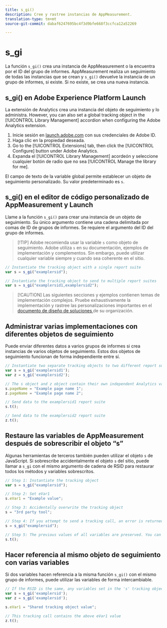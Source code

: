 ```yaml
---
title: s_gi()
description: Cree y rastree instancias de AppMeasurement.
translation-type: tm+mt
source-git-commit: dabaf6247695bc4f3d9bfe668f3ccfca12a52269

---
```



# s_gi

La función `s_gi()` crea una instancia de AppMeasurement o la encuentra por el ID del grupo de informes. AppMeasurement realiza un seguimiento de todas las instancias que se crean y `s_gi()` devuelve la instancia de un grupo de informes, si existe. Si no existe, se crea una nueva instancia.

## s_gi() en Adobe Experience Platform Launch

La extensión de Analytics crea una instancia del objeto de seguimiento y lo administra. However, you can also set a global tracking object in the [!UICONTROL Library Management] accordion when configuring the Adobe Analytics extension.

1. Inicie sesión en [launch.adobe.com](https://launch.adobe.com) con sus credenciales de Adobe ID.
2. Haga clic en la propiedad deseada.
3. Go to the [!UICONTROL Extensions] tab, then click the [!UICONTROL Configure] button under Adobe Analytics.
4. Expanda el [!UICONTROL Library Management] acordeón y seleccione cualquier botón de radio que no sea [!UICONTROL Manage the library for me].

El campo de texto de la variable global permite establecer un objeto de seguimiento personalizado. Su valor predeterminado es `s`.

## s_gi() en el editor de código personalizado de AppMeasurement y Launch

Llame a la función `s_gi()` para crear una instancia de un objeto de seguimiento. Su único argumento contiene una cadena delimitada por comas de ID de grupos de informes. Se requiere el argumento del ID del grupo de informes.

>[!TIP] Adobe recomienda usar la variable `s` como objeto de seguimiento. Adobe utiliza `s` en su documentación, ejemplos de implementación y complementos. Sin embargo, puede utilizar cualquier variable siempre y cuando sea coherente en el sitio.

```js
// Instantiate the tracking object with a single report suite
var s = s_gi("examplersid");

// Instantiate the tracking object to send to multiple report suites
var s = s_gi("examplersid1,examplersid2");
```

>[!CAUTION] Las siguientes secciones y ejemplos contienen temas de implementación complejos. Pruebe exhaustivamente la implementación y rastree las personalizaciones importantes en el [documento de diseño de soluciones ](../../prepare/solution-design.md)de su organización.

## Administrar varias implementaciones con diferentes objetos de seguimiento

Puede enviar diferentes datos a varios grupos de informes si crea instancias de varios objetos de seguimiento. Estos dos objetos de seguimiento funcionan de forma independiente entre sí.

```js
// Instantiate two separate tracking objects to two different report suites
var s = s_gi('examplersid1');
var z = s_gi('examplersid2');

// The s object and z object contain their own independent Analytics variables simultaneously
s.pageName = "Example page name 1";
z.pageName = "Example page name 2";

// Send data to the examplersid1 report suite
s.t();

// Send data to the examplersid2 report suite
z.t();
```

## Restaure las variables de AppMeasurement después de sobrescribir el objeto “s”

Algunas herramientas de terceros también pueden utilizar el objeto `s` de JavaScript. Si sobrescribe accidentalmente el objeto `s` del sitio, puede llamar a `s_gi` con el mismo argumento de cadena de RSID para restaurar todos los métodos y variables sobrescritos.

```js
// Step 1: Instantiate the tracking object
var s = s_gi("examplersid");

// Step 2: Set eVar1
s.eVar1 = "Example value";

// Step 3: Accidentally overwrite the tracking object
s = "3rd party tool";

// Step 4: If you attempt to send a tracking call, an error is returned. Instead, re-instantiate the tracking object
s = s_gi("examplersid");

// Step 5: The previous values of all variables are preserved. You can send a tracking call and eVar1 is correctly set
s.t();
```

## Hacer referencia al mismo objeto de seguimiento con varias variables

Si dos variables hacen referencia a la misma función `s_gi()` con el mismo grupo de informes, puede utilizar las variables de forma intercambiable.

```js
// If the RSID is the same, any variables set in the 's' tracking object also get set in 'z' tracking object
var s = s_gi('examplersid');
var z = s_gi('examplersid');

s.eVar1 = "Shared tracking object value";

// This tracking call contains the above eVar1 value
z.t();
```
